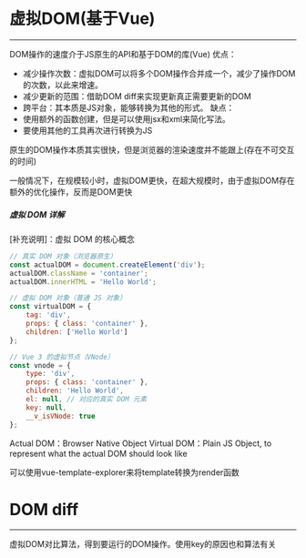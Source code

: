 # 虚拟DOM(基于Vue)
---
DOM操作的速度介于JS原生的API和基于DOM的库(Vue)
优点：
- 减少操作次数：虚拟DOM可以将多个DOM操作合并成一个，减少了操作DOM的次数，以此来增速。
- 减少更新的范围：借助DOM diff来实现更新真正需要更新的DOM
- 跨平台：其本质是JS对象，能够转换为其他的形式。
缺点：
- 使用额外的函数创建，但是可以使用jsx和xml来简化写法。
- 要使用其他的工具再次进行转换为JS

原生的DOM操作本质其实很快，但是浏览器的渲染速度并不能跟上(存在不可交互的时间)

一般情况下，在规模较小时，虚拟DOM更快，在超大规模时，由于虚拟DOM存在额外的优化操作，反而是DOM更快

##### 虚拟 DOM 详解
[补充说明]：虚拟 DOM 的核心概念
```javascript
// 真实 DOM 对象（浏览器原生）
const actualDOM = document.createElement('div');
actualDOM.className = 'container';
actualDOM.innerHTML = 'Hello World';

// 虚拟 DOM 对象（普通 JS 对象）
const virtualDOM = {
    tag: 'div',
    props: { class: 'container' },
    children: ['Hello World']
};

// Vue 3 的虚拟节点（VNode）
const vnode = {
    type: 'div',
    props: { class: 'container' },
    children: 'Hello World',
    el: null, // 对应的真实 DOM 元素
    key: null,
    __v_isVNode: true
};
```
Actual DOM：Browser Native Object
Virtual DOM：Plain JS Object, to represent what the actual DOM should look like

可以使用vue-template-explorer来将template转换为render函数
# DOM diff
---
虚拟DOM对比算法，得到要运行的DOM操作。使用key的原因也和算法有关